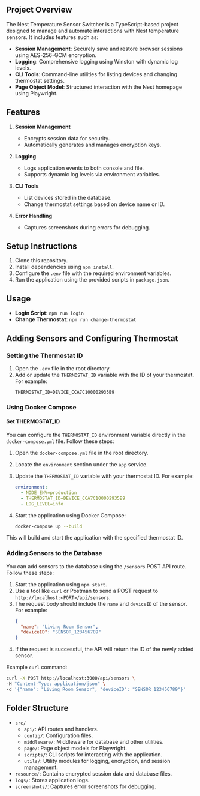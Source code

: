 ## Project Overview

The Nest Temperature Sensor Switcher is a TypeScript-based project designed to manage and automate interactions with Nest temperature sensors. It includes features such as:

- **Session Management**: Securely save and restore browser sessions using AES-256-GCM encryption.
- **Logging**: Comprehensive logging using Winston with dynamic log levels.
- **CLI Tools**: Command-line utilities for listing devices and changing thermostat settings.
- **Page Object Model**: Structured interaction with the Nest homepage using Playwright.

## Features

1. **Session Management**
   - Encrypts session data for security.
   - Automatically generates and manages encryption keys.

2. **Logging**
   - Logs application events to both console and file.
   - Supports dynamic log levels via environment variables.

3. **CLI Tools**
   - List devices stored in the database.
   - Change thermostat settings based on device name or ID.

4. **Error Handling**
   - Captures screenshots during errors for debugging.

## Setup Instructions

1. Clone this repository.
2. Install dependencies using `npm install`.
3. Configure the `.env` file with the required environment variables.
4. Run the application using the provided scripts in `package.json`.

## Usage

- **Login Script**: `npm run login`
- **Change Thermostat**: `npm run change-thermostat`

## Adding Sensors and Configuring Thermostat

### Setting the Thermostat ID

1. Open the `.env` file in the root directory.
2. Add or update the `THERMOSTAT_ID` variable with the ID of your thermostat. For example:
   ```env
   THERMOSTAT_ID=DEVICE_CCA7C100002935B9
   ```

### Using Docker Compose

#### Set THERMOSTAT_ID
You can configure the `THERMOSTAT_ID` environment variable directly in the `docker-compose.yml` file. Follow these steps:

1. Open the `docker-compose.yml` file in the root directory.
2. Locate the `environment` section under the `app` service.
3. Update the `THERMOSTAT_ID` variable with your thermostat ID. For example:
   ```yaml
   environment:
     - NODE_ENV=production
     - THERMOSTAT_ID=DEVICE_CCA7C100002935B9
     - LOG_LEVEL=info
   ```

4. Start the application using Docker Compose:
   ```bash
   docker-compose up --build
   ```

This will build and start the application with the specified thermostat ID.

### Adding Sensors to the Database

You can add sensors to the database using the `/sensors` POST API route. Follow these steps:

1. Start the application using `npm start`.
2. Use a tool like `curl` or Postman to send a POST request to `http://localhost:<PORT>/api/sensors`.
3. The request body should include the `name` and `deviceID` of the sensor. For example:
   ```json
   {
     "name": "Living Room Sensor",
     "deviceID": "SENSOR_123456789"
   }
   ```
4. If the request is successful, the API will return the ID of the newly added sensor.

Example `curl` command:
```bash
curl -X POST http://localhost:3000/api/sensors \
-H "Content-Type: application/json" \
-d '{"name": "Living Room Sensor", "deviceID": "SENSOR_123456789"}'
```

## Folder Structure

- `src/`
  - `api/`: API routes and handlers.
  - `config/`: Configuration files.
  - `middleware/`: Middleware for database and other utilities.
  - `page/`: Page object models for Playwright.
  - `scripts/`: CLI scripts for interacting with the application.
  - `utils/`: Utility modules for logging, encryption, and session management.
- `resource/`: Contains encrypted session data and database files.
- `logs/`: Stores application logs.
- `screenshots/`: Captures error screenshots for debugging.